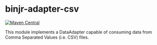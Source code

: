 # binjr-adapter-csv 

[![Maven Central](https://img.shields.io/maven-central/v/eu.binjr/binjr-adapter-csv.svg?label=Maven%20Central&style=flat-square)](https://search.maven.org/search?q=g:%22eu.binjr%22%20AND%20a:%22binjr-adapter-csv%22)

This module implements a DataAdapter capable of consuming data from Comma Separated Values (i.e. CSV) files.
